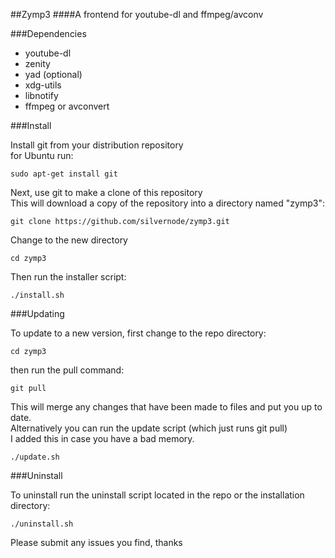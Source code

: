
##Zymp3
####A frontend for youtube-dl and ffmpeg/avconv



###Dependencies  


* youtube-dl
* zenity
* yad (optional)
* xdg-utils
* libnotify
* ffmpeg or avconvert


###Install  

Install git from your distribution repository  
for Ubuntu run:  
```
sudo apt-get install git
```

Next, use git to make a clone of this repository  
This will download a copy of the repository into a directory named "zymp3":  

```
git clone https://github.com/silvernode/zymp3.git
```
Change to the new directory  
```
cd zymp3
```

Then run the installer script:
  
```
./install.sh
```

###Updating  

To update to a new version, first change to the repo directory:  
```
cd zymp3
```
then run the pull command:
```
git pull
```
This will merge any changes that have been made to files and put you up to date.  
Alternatively you can run the update script (which just runs git pull)  
I added this in case you have a bad memory.  
```
./update.sh
```

###Uninstall  

To uninstall run the uninstall script located in the repo or the installation directory: 

```
./uninstall.sh
```

Please submit any issues you find, thanks

